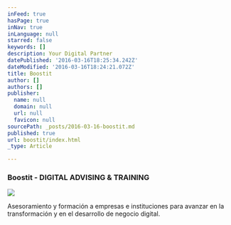 ```yaml
---
inFeed: true
hasPage: true
inNav: true
inLanguage: null
starred: false
keywords: []
description: Your Digital Partner
datePublished: '2016-03-16T18:25:34.242Z'
dateModified: '2016-03-16T18:24:21.072Z'
title: Boostit
author: []
authors: []
publisher:
  name: null
  domain: null
  url: null
  favicon: null
sourcePath: _posts/2016-03-16-boostit.md
published: true
url: boostit/index.html
_type: Article

---
```

### Boostit - DIGITAL ADVISING & TRAINING
![](https://the-grid-user-content.s3-us-west-2.amazonaws.com/cb4083b5-7531-4fe9-8a44-21551e206cd3.jpg)

Asesoramiento y formación a empresas e instituciones para avanzar en la transformación y en el desarrollo de negocio digital.